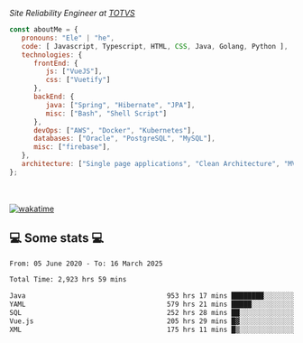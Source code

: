 <p><em>Site Reliability Engineer at <a href="https://www.totvs.com/">TOTVS</a></br>
</em></p>


```javascript
const aboutMe = {
   pronouns: "Ele" | "he",
   code: [ Javascript, Typescript, HTML, CSS, Java, Golang, Python ],
   technologies: {
      frontEnd: {
         js: ["VueJS"],
         css: ["Vuetify"]
      },
      backEnd: {
         java: ["Spring", "Hibernate", "JPA"],
         misc: ["Bash", "Shell Script"]
      },
      devOps: ["AWS", "Docker", "Kubernetes"],
      databases: ["Oracle", "PostgreSQL", "MySQL"],
      misc: ["firebase"],
   },
   architecture: ["Single page applications", "Clean Architecture", "MVC", "Microservices"],
};
```
</br></br>
[![wakatime](https://wakatime.com/badge/user/a3a8ed06-d304-4d6b-bc86-4adc418cdea7.svg)](https://wakatime.com/@a3a8ed06-d304-4d6b-bc86-4adc418cdea7)
<h2>💻 Some stats 💻</h2>

<!--START_SECTION:waka-->

```txt
From: 05 June 2020 - To: 16 March 2025

Total Time: 2,923 hrs 59 mins

Java                                   953 hrs 17 mins ████████░░░░░░░░░░░░░░░░░   32.60 %
YAML                                   579 hrs 21 mins █████░░░░░░░░░░░░░░░░░░░░   19.81 %
SQL                                    252 hrs 28 mins ██░░░░░░░░░░░░░░░░░░░░░░░   08.63 %
Vue.js                                 205 hrs 29 mins █▓░░░░░░░░░░░░░░░░░░░░░░░   07.03 %
XML                                    175 hrs 11 mins █▒░░░░░░░░░░░░░░░░░░░░░░░   05.99 %
```

<!--END_SECTION:waka-->
